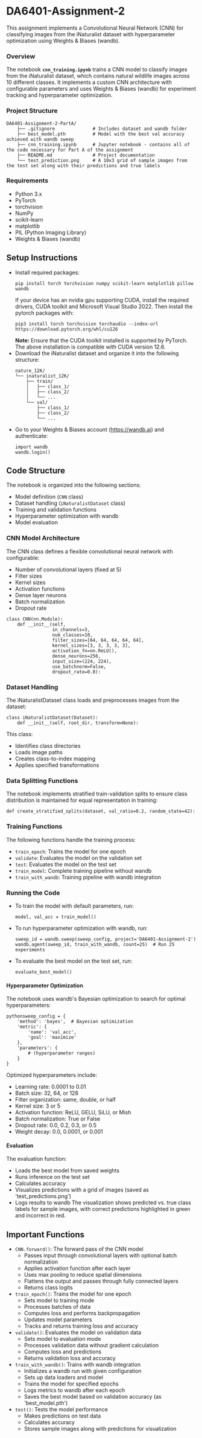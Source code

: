 # DA6401-Assignment-2
This assignment implements a Convolutional Neural Network (CNN) for classifying images from the iNaturalist dataset with hyperparameter optimization using Weights & Biases (wandb).

### Overview
The notebook **`cnn_training.ipynb`** trains a CNN model to classify images from the iNaturalist dataset, which contains natural wildlife images across 10 different classes. It implements a custom CNN architecture with configurable parameters and uses Weights & Biases (wandb) for experiment tracking and hyperparameter optimization.

### Project Structure
```
DA6401-Assignment-2-PartA/
    ├── .gitignore              # Includes dataset and wandb folder
    ├── best_model.pth          # Model with the best val accuracy achieved with wandb sweep
    ├── cnn_training.ipynb      # Jupyter notebook - contains all of the code necessary for Part A of the assignment
    ├── README.md               # Project documentation
    └── test_prediction.png     # A 10x3 grid of sample images from the test set along with their predictions and true labels
```

### Requirements
- Python 3.x
- PyTorch
- torchvision
- NumPy
- scikit-learn
- matplotlib
- PIL (Python Imaging Library)
- Weights & Biases (wandb)

## Setup Instructions
- Install required packages:
    ```
    pip install torch torchvision numpy scikit-learn matplotlib pillow wandb
    ```
    If your device has an nvidia gpu supporting CUDA, install the required drivers, CUDA toolkit and Microsoft Visual Studio 2022. Then install the pytorch packages with:
    ```
    pip3 install torch torchvision torchaudio --index-url https://download.pytorch.org/whl/cu126
    ```
    **Note:** Ensure that the CUDA toolkit installed is supported by PyTorch. The above installation is compatible with CUDA version 12.6.
- Download the iNaturalist dataset and organize it into the following structure:
    ```
    nature_12K/
    └── inaturalist_12K/
        ├── train/
        │   ├── class_1/
        │   ├── class_2/
        │   └── ...
        └── val/
            ├── class_1/
            ├── class_2/
            └── ...
    ```
- Go to your Weights & Biases account (https://wandb.ai) and authenticate:
    ```
    import wandb
    wandb.login()
    ```

## Code Structure
The notebook is organized into the following sections:
- Model definition (`CNN` class)
- Dataset handling (`iNaturalistDataset` class)
- Training and validation functions
- Hyperparameter optimization with wandb
- Model evaluation

### CNN Model Architecture
The CNN class defines a flexible convolutional neural network with configurable:
- Number of convolutional layers (fixed at 5)
- Filter sizes
- Kernel sizes
- Activation functions
- Dense layer neurons
- Batch normalization
- Dropout rate

```
class CNN(nn.Module):
    def __init__(self, 
                 in_channels=3, 
                 num_classes=10, 
                 filter_sizes=[64, 64, 64, 64, 64], 
                 kernel_sizes=[3, 3, 3, 3, 3],
                 activation_fn=nn.ReLU(),
                 dense_neurons=256,
                 input_size=(224, 224),
                 use_batchnorm=False,
                 dropout_rate=0.0):
```

### Dataset Handling
The iNaturalistDataset class loads and preprocesses images from the dataset:
```
class iNaturalistDataset(Dataset):
    def __init__(self, root_dir, transform=None):
```

This class:
- Identifies class directories
- Loads image paths
- Creates class-to-index mapping
- Applies specified transformations

### Data Splitting Functions
The notebook implements stratified train-validation splits to ensure class distribution is maintained for equal representation in training:
```
def create_stratified_splits(dataset, val_ratio=0.2, random_state=42):
```

### Training Functions
The following functions handle the training process:
- `train_epoch`: Trains the model for one epoch
- `validate`: Evaluates the model on the validation set
- `test`: Evaluates the model on the test set
- `train_model`: Complete training pipeline without wandb
- `train_with_wandb`: Training pipeline with wandb integration

### Running the Code
- To train the model with default parameters, run:  
    ```
    model, val_acc = train_model()
    ```
- To run hyperparameter optimization with wandb, run:
    ```
    sweep_id = wandb.sweep(sweep_config, project='DA6401-Assignment-2')
    wandb.agent(sweep_id, train_with_wandb, count=25)  # Run 25 experiments
    ```
- To evaluate the best model on the test set, run:  
    ```
    evaluate_best_model()
    ```

#### Hyperparameter Optimization
The notebook uses wandb's Bayesian optimization to search for optimal hyperparameters:
```
pythonsweep_config = {
    'method': 'bayes',  # Bayesian optimization
    'metric': {
        'name': 'val_acc',
        'goal': 'maximize'
    },
    'parameters': {
        # (hyperparameter ranges)
    }
}
```

Optimized hyperparameters include:
- Learning rate: 0.0001 to 0.01
- Batch size: 32, 64, or 128
- Filter organization: same, double, or half
- Kernel size: 3 or 5
- Activation function: ReLU, GELU, SiLU, or Mish
- Batch normalization: True or False
- Dropout rate: 0.0, 0.2, 0.3, or 0.5
- Weight decay: 0.0, 0.0001, or 0.001

#### Evaluation
The evaluation function:
- Loads the best model from saved weights
- Runs inference on the test set
- Calculates accuracy
- Visualizes predictions with a grid of images (saved as 'test_predictions.png')
- Logs results to wandb
The visualization shows predicted vs. true class labels for sample images, with correct predictions highlighted in green and incorrect in red.

## Important Functions
- `CNN.forward()`: The forward pass of the CNN model
    - Passes input through convolutional layers with optional batch normalization
    - Applies activation function after each layer
    - Uses max pooling to reduce spatial dimensions
    - Flattens the output and passes through fully connected layers
    - Returns class logits
- `train_epoch()`: Trains the model for one epoch
    - Sets model to training mode
    - Processes batches of data
    - Computes loss and performs backpropagation
    - Updates model parameters
    - Tracks and returns training loss and accuracy
- `validate()`: Evaluates the model on validation data
    - Sets model to evaluation mode
    - Processes validation data without gradient calculation
    - Computes loss and predictions
    - Returns validation loss and accuracy
- `train_with_wandb()`: Trains with wandb integration
    - Initializes a wandb run with given configuration
    - Sets up data loaders and model
    - Trains the model for specified epochs
    - Logs metrics to wandb after each epoch
    - Saves the best model based on validation accuracy (as 'best_model.pth')
- `test()`: Tests the model performance
    - Makes predictions on test data
    - Calculates accuracy
    - Stores sample images along with predictions for visualization